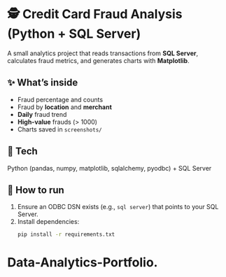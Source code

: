 # 🕵️ Credit Card Fraud Analysis (Python + SQL Server)

A small analytics project that reads transactions from **SQL Server**, calculates fraud metrics, and generates charts with **Matplotlib**.

## ✨ What’s inside
- Fraud percentage and counts
- Fraud by **location** and **merchant**
- **Daily** fraud trend
- **High-value** frauds (> 1000)
- Charts saved in `screenshots/`

## 🧰 Tech
Python (pandas, numpy, matplotlib, sqlalchemy, pyodbc) + SQL Server

## 🚀 How to run
1. Ensure an ODBC DSN exists (e.g., `sql server`) that points to your SQL Server.
2. Install dependencies:
   ```bash
   pip install -r requirements.txt
# Data-Analytics-Portfolio.
